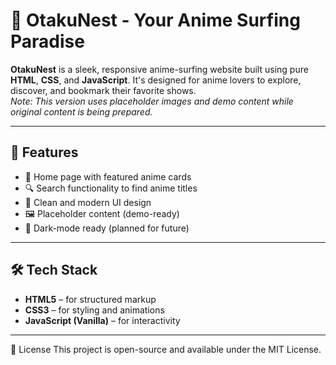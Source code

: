 # 🌸 OtakuNest - Your Anime Surfing Paradise

**OtakuNest** is a sleek, responsive anime-surfing website built using pure **HTML**, **CSS**, and **JavaScript**. It's designed for anime lovers to explore, discover, and bookmark their favorite shows.  
*Note: This version uses placeholder images and demo content while original content is being prepared.*

---

## 🚀 Features

- 🎴 Home page with featured anime cards
- 🔍 Search functionality to find anime titles
- 🎨 Clean and modern UI design
- 🖼️ Placeholder content (demo-ready)
- 🌙 Dark-mode ready (planned for future)

---

## 🛠️ Tech Stack

- **HTML5** – for structured markup
- **CSS3** – for styling and animations
- **JavaScript (Vanilla)** – for interactivity

---
📜 License
This project is open-source and available under the MIT License.
